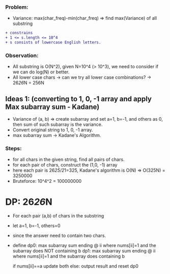 ### Problem:
* Variance: max(char_freq)-min(char_freq)
=> find max(Variance) of all substring

```diff
+ constrains
+ 1 <= s.length <= 10^4
+ s consists of lowercase English letters.
```
### Observation:
* All substring is O(N^2), given N=10^4 (> 10^3), we need to consider if we
  can do log(N) or better.
* All lower case chars -> can we try all lower case combinations?
                       -> 26*26*N = 256N

## Ideas 1: (converting to 1, 0, -1 array and apply Max subarray sum - Kadane)
* Variance of (a, b)
  => create subarray and set a=1, b=-1, and others as 0, then sum
  of such subarray is the variance.
* Convert original string to 1, 0, -1 array.
* max subarray sum -> Kadane's Algorithm.

### Steps:
* for all chars in the given string, find all pairs of chars.
* for each pair of chars, construct the (1,0, -1) array
* here each pair is 26*25/2*1=325,
  Kadane's algorithm is O(N)
  => O(325N)         =   3250000
* Bruteforce: 10^4^2 = 100000000


# DP: 26*26*N
* For each pair (a,b) of chars in the substring
* let a=1, b=-1, others=0
* since the answer need to contain two chars.
* define dp0: max subarray sum ending @ ii where nums[ii]=1 and the subarray does NOT containing b
         dp1: max subarray sum ending @ ii where nums[ii]=1 and the subarray does containing b

  if nums[ii]==a
    update both
  else:
    output result and reset dp0
